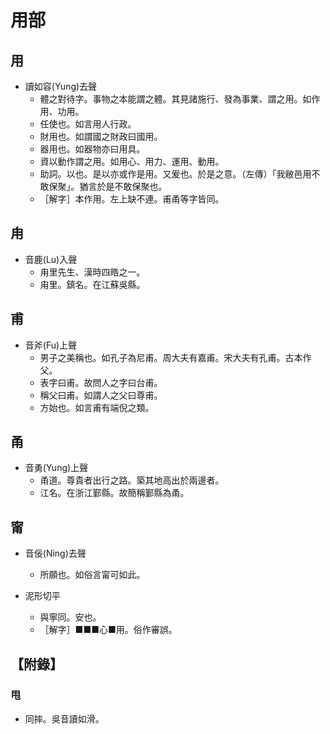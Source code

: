 # 用部

## 用

- 讀如容(Yung)去聲
    - 體之對待字。事物之本能謂之體。其見諸施行、發為事業、謂之用。如作用、功用。
    - 任使也。如言用人行政。
    - 財用也。如謂國之財政曰國用。
    - 器用也。如器物亦曰用具。
    - 資以動作謂之用。如用心、用力、運用、動用。
    - 助詞。以也。是以亦或作是用。又爰也。於是之意。（左傳）「我敝邑用不敢保聚」。猶言於是不敢保聚也。
    - ［解字］本作用。左上缺不連。甫甬等字皆同。

## 甪

- 音鹿(Lu)入聲
    - 甪里先生、漢時四皓之一。
    - 甪里。鎮名。在江蘇吳縣。

## 甫

- 音斧(Fu)上聲
    - 男子之美稱也。如孔子為尼甫。周大夫有嘉甫。宋大夫有孔甫。古本作父。
    - 表字曰甫。故問人之字曰台甫。
    - 稱父曰甫。如謂人之父曰尊甫。
    - 方始也。如言甫有端倪之類。

## 甬

- 音勇(Yung)上聲
    - 甬道。尊貴者出行之路。築其地高出於兩邊者。
    - 江名。在浙江鄞縣。故簡稱鄞縣為甬。

## 甯

- 音佞(Ning)去聲
    - 所願也。如俗言甯可如此。

- 泥形切平
    - 與寧同。安也。
    - ［解字］■■■心■用。俗作審誤。

## 【附錄】

### 甩
- 同摔。吳音讀如滑。

